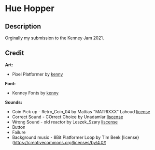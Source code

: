 # Hue Hopper

## Description
Orginally my submission to the Kenney Jam 2021.

## Credit
**Art:**
- Pixel Platformer by [kenny](https://kenney.itch.io/)

**Font:**
- Kenney Fonts by [kenny](https://kenney.itch.io/)

**Sounds:**
- Coin Pick up - Retro_Coin_04 by Mattias "MATRIXXX" Lahoud [license](https://creativecommons.org/licenses/by/3.0/)
- Correct Sound - COrrect Choice by Unadamlar [liscense](https://creativecommons.org/publicdomain/zero/1.0/)
- Wrong Sound - old reactor by Leszek_Szary [liscense](https://creativecommons.org/publicdomain/zero/1.0/)
- Button
- Failure
- Background music - 8Bit Platformer Loop by Tim Beek [license}(https://creativecommons.org/licenses/by/4.0/)
